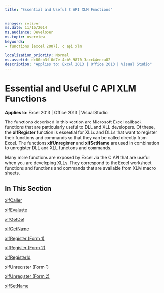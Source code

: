 ```yaml
---
title: "Essential and Useful C API XLM Functions"
 
 
manager: soliver
ms.date: 11/16/2014
ms.audience: Developer
ms.topic: overview
keywords:
- functions [excel 2007], c api xlm
 
localization_priority: Normal
ms.assetid: dc80cb3d-0d7e-4cb9-9870-3acc84eeca82
description: "Applies to: Excel 2013 | Office 2013 | Visual Studio"
---
```


# Essential and Useful C API XLM Functions

 **Applies to**: Excel 2013 | Office 2013 | Visual Studio 
  
The functions described in this section are Microsoft Excel callback functions that are particularly useful to DLL and XLL developers. Of these, the **xlfRegister** function is essential for XLLs and DLLs that want to register their functions and commands so that they can be called directly from Excel. The functions **xlfUnregister** and **xlfSetName** are used in combination to unregister DLL and XLL functions and commands. 
  
Many more functions are exposed by Excel via the C API that are useful when you are developing XLLs. They correspond to the Excel worksheet functions and functions and commands that are available from XLM macro sheets.
  
## In This Section

[xlfCaller](xlfcaller.md)
  
[xlfEvaluate](xlfevaluate.md)
  
[xlfGetDef](xlfgetdef.md)
  
[xlfGetName](xlfgetname.md)
  
[xlfRegister (Form 1)](xlfregister-form-1.md)
  
[xlfRegister (Form 2)](xlfregister-form-2.md)
  
[xlfRegisterId](xlfregisterid.md)
  
[xlfUnregister (Form 1)](xlfunregister-form-1.md)
  
[xlfUnregister (Form 2)](xlfunregister-form-2.md)
  
[xlfSetName](xlfsetname.md)
  

